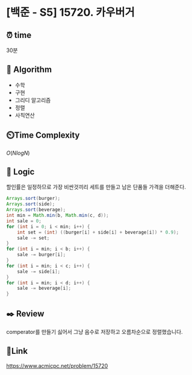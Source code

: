 # [백준 - S5] 15720. 카우버거

## ⏰ **time**

30분

## :pushpin: **Algorithm**

- 수학
- 구현
- 그리디 알고리즘
- 정렬
- 사칙연산

## ⏲️**Time Complexity**

$O(NlogN)$

## :round_pushpin: **Logic**
할인률은 일정하므로 가장 비싼것끼리 세트를 만들고 남은 단품들 가격을 더해준다.

```java
Arrays.sort(burger);
Arrays.sort(side);
Arrays.sort(beverage);
int min = Math.min(b, Math.min(c, d));
int sale = 0;
for (int i = 0; i < min; i++) {
	int set = (int) ((burger[i] + side[i] + beverage[i]) * 0.9);
	sale -= set;
}
for (int i = min; i < b; i++) {
	sale -= burger[i];
}
for (int i = min; i < c; i++) {
	sale -= side[i];
}
for (int i = min; i < d; i++) {
	sale -= beverage[i];
}
```

## :black_nib: **Review**
comperator를 만들기 싫어서 그냥 음수로 저장하고 오름차순으로 정렬했습니다.
## 📡**Link**

https://www.acmicpc.net/problem/15720
